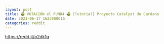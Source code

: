 ```yaml
--- 
layout: post 
title: 🗳 VOTACIÓN el FUND4 🗳 [Tutorial] Proyecto Catalyst de Cardano 
date: 2021-06-17 1623980615 
categories: reddit 
--- 
```

https://redd.it/o2dk1q